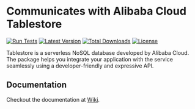 # Communicates with Alibaba Cloud Tablestore

[![Run Tests](https://github.com/dew-serverless/tablestore-php/actions/workflows/run-tests.yaml/badge.svg)](https://github.com/dew-serverless/tablestore-php/actions/workflows/run-tests.yaml)
[![Latest Version](https://img.shields.io/packagist/v/dew-serverless/tablestore-php)](https://github.com/dew-serverless/tablestore-php)
[![Total Downloads](https://img.shields.io/packagist/dt/dew-serverless/tablestore-php)](https://github.com/dew-serverless/tablestore-php)
[![License](https://img.shields.io/packagist/l/dew-serverless/tablestore-php)](https://github.com/dew-serverless/tablestore-php)

Tablestore is a serverless NoSQL database developed by Alibaba Cloud. The package helps you integrate your application with the service seamlessly using a developer-friendly and expressive API.

## Documentation

Checkout the documentation at [Wiki](https://github.com/dew-serverless/tablestore-php/wiki).
